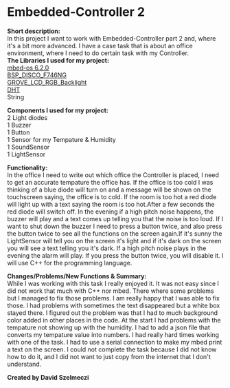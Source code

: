 # Embedded-Controller 2
<b>Short description:</b><br/>
In this project I want to work with Embedded-Controller part 2 and, where it's a bit more advanced. I have a case task that is about an office environment, where
I need to do certain task with my Controller. <br/>
<b>The Libraries I used for my project:</b> <br/>
<a href="https://github.com/ARMmbed/mbed-os.git">mbed-os 6.2.0</a> <br/>
<a href="https://os.mbed.com/teams/ST/code/BSP_DISCO_F746NG/">BSP_DISCO_F746NG</a> <br/>
<a href="https://os.mbed.com/users/cmatz3/code/Grove_LCD_RGB_Backlight/">GROVE_LCD_RGB_Backlight</a><br/>
<a href="https://os.mbed.com/teams/components/code/DHT/">DHT</a></br>
<a>String</a><br/>

<b>Components I used for my project:</b><br/>
<a>2 Light diodes</a><br/>
<a>1 Buzzer</a><br/>
<a>1 Button</a><br/>
<a>1 Sensor for my Tempature & Humidity</a><br/>
<a>1 SoundSensor</a><br/>
<a>1 LightSensor</a><br/>

<b>Functionality:</b><br/>
In the office 
I need to write out which office the Controller is placed, I need to get an accurate tempature the office has. If the office is too cold I was thinking of 
a blue diode will turn on and a message will be shown on the touchscreen saying, the office is to cold. If the room is too hot a red 
diode will light up with a text saying the room is too hot.After a few seconds the red diode will switch off. In the evening if a high pitch noise happens, 
the buzzer will play and a text comes up telling you that the noise is too loud. If I want to shut down the buzzer I need to press a button twice, and also press
the button twice to see all the functions on the screen again.If it's sunny the LightSensor will tell you on the screen 
it's light and if it's dark on the screen you will see a text telling you it's dark. If a high pitch noise plays in the evening the alarm will play. If you press
the button twice, you will disable it.
I will use C++ for the programming language.<br/>

<b>Changes/Problems/New Functions & Summary:</b><br/>
While I was working with this task I really enjoyed it. It was not easy since I did not work that much with C++ nor mbed. There where some problems but I managed 
to fix those problems. I am really happy that I was able to fix those. I had problems with sometimes the text disappeared but a white box stayed there. I figured
out the problem was that I had to much background color added in other places in the code. At the start I had problems with the tempature not showing up with the
humidity. I had to add a json file that converts my tempature value into numbers. I had really hard times working with one of the task. I had to use a serial 
connection to make my mbed print a text on the screen. I could not complete the task because I did not know how to do it, and I did not want to just copy 
from the internet that I don't understand. 


<b>Created by David Szelmeczi</b><br/> 
